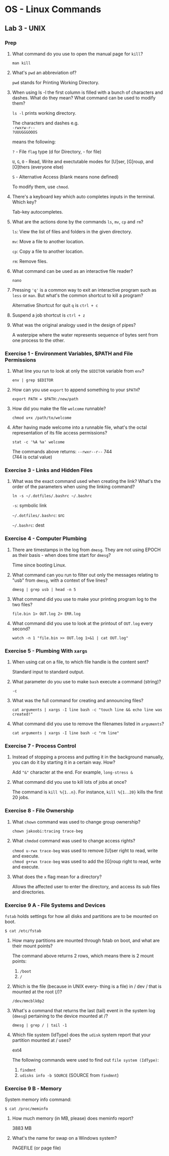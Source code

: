 # OS - Linux Commands

## Lab 3 - UNIX

### Prep

1. What command do you use to open the manual page for `kill`?

   `man kill`

2. What's `pwd` an abbreviation of?

   `pwd` stands for Printing Working Directory.

3. When using ls -l the first column is filled with a bunch of characters and dashes.
   What do they mean? What command can be used to modify them?

   `ls -l` prints working directory.

   The characters and dashes e.g. \
   `-rwxrw-r--` \
   `?UUUGGGOOOS`

   means the following:

   `?` - File `flag` type (d for Directory, - for file)

   `U`, `G`, `O` - Read, Write and exectutable modes for [U]ser, [G]roup, and [O]thers (everyone else)

   `S` - Alternative Access (blank means none defined)

   To modify them, use `chmod`.

4. There's a keyboard key which auto completes inputs in the terminal. Which key?

   Tab-key autocompletes.

5. What are the actions done by the commands `ls`, `mv`, `cp` and `rm`?

   `ls`: View the list of files and folders in the given directory.

   `mv`: Move a file to another location.

   `cp`: Copy a file to another location.

   `rm`: Remove files.

6. What command can be used as an interactive file reader?

   `nano`

7. Pressing `'q'` is a common way to exit an interactive program such as `less` or `man`.
   But what's the common shortcut to kill a program?

   Alternative Shortcut for quit `q` is `ctrl + c`

8. Suspend a job shortcut is `ctrl + z`

9. What was the original analogy used in the
   design of pipes?

   A waterpipe where the water represents sequence of bytes sent from one process to the other.

### Exercise 1 - Environment Variables, $PATH and File Permissions

1. What line you run to look at only the `$EDITOR` variable from `env`?

   `env | grep $EDITOR`

2. How can you use `export` to append something to your `$PATH`?

   `export PATH = $PATH:/new/path`

3. How did you make the file `welcome` runnable?

   `chmod u+x /path/to/welcome`

4. After having made welcome into a runnable file,
   what's the octal representation of its file access permissions?

   `stat -c '%A %a' welcome`

   The commands above returns: `--rwxr--r--` 744 \
   (744 is octal value)

### Exercise 3 - Links and Hidden Files

1. What was the exact command used when creating the link?
   What's the order of the parameters when using the linking command?

   `ln -s ~/.dotfiles/.bashrc ~/.bashrc`

   `-s`: symbolic link

   `~/.dotfiles/.bashrc`: src

   `~/.bashrc`: dest

### Exercise 4 - Computer Plumbing

1. There are timestamps in the log from `dmesg`.
   They are not using EPOCH as their basis - when does time start for `dmesg`?

   Time since booting Linux.

2. What command can you run to filter out only the messages relating to "usb" from `dmesg`,
   with a context of five lines?

   `dmesg | grep usb | head -n 5`

3. What command did you use to make your printing program log to the two files?

   `file.bin 1> OUT.log 2> ERR.log`

4. What command did you use to look at the printout of `OUT.log` every second?

   `watch -n 1 "file.bin >> OUT.log 1>&1 | cat OUT.log"`

### Exercise 5 - Plumbing With `xargs`

1. When using cat on a file, to which file handle is the content sent?

   Standard input to standard output.

2. What parameter do you use to make `bash` execute a command (string)?

   `-c`

3. What was the full command for creating and announcing files?

   `cat arguments | xargs -I line bash -c "touch line && echo line was created!"`

4. What command did you use to remove the filenames listed in `arguments`?

   `cat arguments | xargs -I line bash -c "rm line"`

### Exercise 7 - Process Control

1. Instead of stopping a process and putting it in the background manually,
   you can do it by starting it in a certain way. How?

   Add `"&"` character at the end. For example, `long-stress &`

2. What command did you use to kill lots of jobs at once?

   The command is `kill %{1..n}`. For instance, `kill %{1..20}` kills the first 20 jobs.

### Exercise 8 ‐ File Ownership

1. What `chown` command was used to change group ownership?

   `chown jakoobi:tracing trace-beg`

2. What `chmdod` command was used to change access rights?

   `chmod u-rwx trace-beg` was used to remove [U]ser right to read, write and execute. \
   `chmod g+rwx trace-beg` was used to add the [G]roup right to read, write and execute.

3. What does the `x` flag mean for a directory?

   Allows the affected user to enter the directory, and access its sub files and directories.

### Exercise 9 A ‐ File Systems and Devices

`fstab` holds settings for how all disks and partitions are to be mounted on boot.

```
$ cat /etc/fstab
```

1. How many partitions are mounted through fstab on boot, and what are their mount points?

   The command above returns 2 rows, which means there is 2 mount points:

   1. `/boot`
   2. `/`

2. Which is the file (because in UNIX every- thing is a file) in / dev / that is mounted at the root (/)?

   `/dev/mmcblk0p2`

3. What's a command that returns the last (tail) event in the system log (`dmesg`) pertaining to the device mounted at /?

   `dmesg | grep / | tail -1`

4. Which file system (IdType) does the `udisk` system report that your partition mounted at / uses?

   ext4

   The following commands were used to find out `file system (IdType)`:

   1. `findmnt`
   2. `udisks info -b SOURCE` (SOURCE from `findmnt`)

### Exercise 9 B ‐ Memory

System memory info command:

```
$ cat /proc/meminfo
```

1. How much memory (in MB, please) does meminfo report?

   3883 MB

2. What's the name for swap on a Windows system?

   PAGEFILE (or page file)

